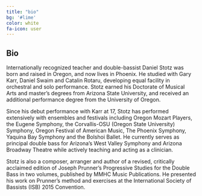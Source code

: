 ```yaml
---
title: "bio"
bg: '#lime'
color: white
fa-icon: user
---
```


## Bio

Internationally recognized teacher and double-bassist Daniel Stotz was born and raised in Oregon, and now lives in Phoenix. He studied with Gary Karr, Daniel Swaim and Catalin Rotaru, developing equal facility in orchestral and solo performance. Stotz earned his Doctorate of Musical Arts and master’s degrees from Arizona State University, and received an additional performance degree from the University of Oregon.

Since his debut performance with Karr at 17, Stotz has performed extensively with ensembles and festivals including Oregon Mozart Players, the Eugene Symphony, the Corvallis-OSU (Oregon State University) Symphony, Oregon Festival of American Music, The Phoenix Symphony, Yaquina Bay Symphony and the Bolshoi Ballet. He currently serves as principal double bass for Arizona’s West Valley Symphony and Arizona Broadway Theatre while actively teaching and acting as a clinician.

Stotz is also a composer, arranger and author of a revised, critically acclaimed edition of Joseph Prunner’s Progressive Studies for the Double Bass in two volumes, published by MMHC Music Publications. He presented his work on Prunner’s method and exercises at the International Society of Bassists (ISB) 2015 Convention.


